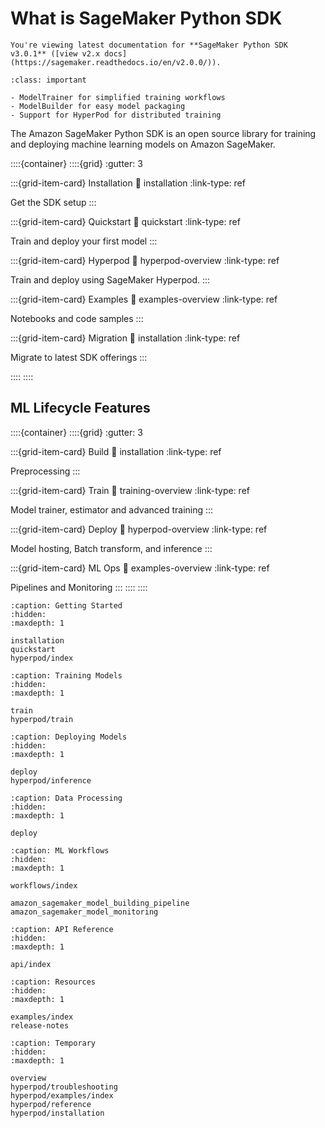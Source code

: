 # What is SageMaker Python SDK

```{note} Version Info
You're viewing latest documentation for **SageMaker Python SDK v3.0.1** ([view v2.x docs](https://sagemaker.readthedocs.io/en/v2.0.0/)).
```

```{admonition} What's New
:class: important

- ModelTrainer for simplified training workflows  
- ModelBuilder for easy model packaging  
- Support for HyperPod for distributed training  
```

The Amazon SageMaker Python SDK is an open source library for training and deploying machine learning models on Amazon SageMaker.

::::{container}
::::{grid}
:gutter: 3

:::{grid-item-card} Installation
:link: installation
:link-type: ref

Get the SDK setup
:::

:::{grid-item-card} Quickstart
:link: quickstart
:link-type: ref

Train and deploy your first model
:::

:::{grid-item-card} Hyperpod
:link: hyperpod-overview
:link-type: ref

Train and deploy using SageMaker Hyperpod.
:::

:::{grid-item-card} Examples
:link: examples-overview
:link-type: ref

Notebooks and code samples
:::

:::{grid-item-card} Migration
:link: installation
:link-type: ref

Migrate to latest SDK offerings
:::

::::
::::

## ML Lifecycle Features

::::{container}
::::{grid}
:gutter: 3

:::{grid-item-card} Build
:link: installation
:link-type: ref

Preprocessing 
:::

:::{grid-item-card} Train
:link: training-overview
:link-type: ref

Model trainer, estimator and advanced training
:::

:::{grid-item-card} Deploy
:link: hyperpod-overview
:link-type: ref

Model hosting, Batch transform, and inference
:::

:::{grid-item-card} ML Ops
:link: examples-overview
:link-type: ref

Pipelines and Monitoring
:::
::::
::::

```{toctree}
:caption: Getting Started
:hidden:
:maxdepth: 1

installation
quickstart
hyperpod/index
```

```{toctree}
:caption: Training Models
:hidden:
:maxdepth: 1

train
hyperpod/train
```

```{toctree}
:caption: Deploying Models
:hidden:
:maxdepth: 1

deploy
hyperpod/inference
```

```{toctree}
:caption: Data Processing
:hidden:
:maxdepth: 1

deploy
```

```{toctree}
:caption: ML Workflows
:hidden:
:maxdepth: 1

workflows/index

amazon_sagemaker_model_building_pipeline
amazon_sagemaker_model_monitoring
```

```{toctree}
:caption: API Reference
:hidden:
:maxdepth: 1

api/index
```

```{toctree}
:caption: Resources
:hidden:
:maxdepth: 1

examples/index
release-notes
```

```{toctree}
:caption: Temporary
:hidden:
:maxdepth: 1

overview
hyperpod/troubleshooting
hyperpod/examples/index
hyperpod/reference
hyperpod/installation
```